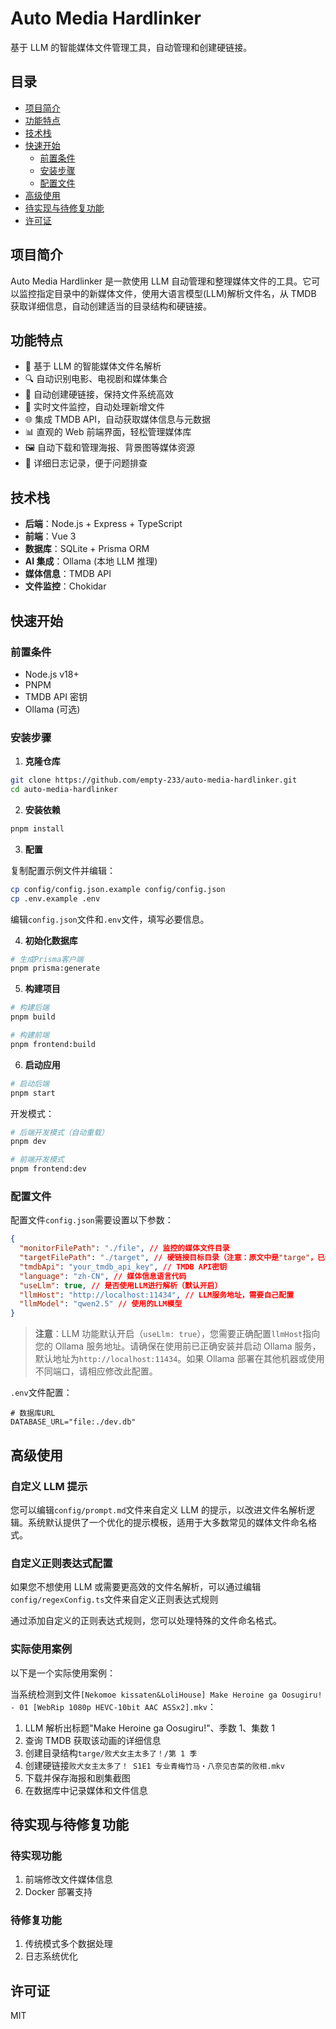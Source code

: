 # Auto Media Hardlinker

基于 LLM 的智能媒体文件管理工具，自动管理和创建硬链接。

## 目录

- [项目简介](#项目简介)
- [功能特点](#功能特点)
- [技术栈](#技术栈)
- [快速开始](#快速开始)
  - [前置条件](#前置条件)
  - [安装步骤](#安装步骤)
  - [配置文件](#配置文件)
- [高级使用](#高级使用)
- [待实现与待修复功能](#待实现与待修复功能)
- [许可证](#许可证)

## 项目简介

Auto Media Hardlinker 是一款使用 LLM 自动管理和整理媒体文件的工具。它可以监控指定目录中的新媒体文件，使用大语言模型(LLM)解析文件名，从 TMDB 获取详细信息，自动创建适当的目录结构和硬链接。

## 功能特点

- 🤖 基于 LLM 的智能媒体文件名解析
- 🔍 自动识别电影、电视剧和媒体集合
- 📁 自动创建硬链接，保持文件系统高效
- 🔄 实时文件监控，自动处理新增文件
- 🌐 集成 TMDB API，自动获取媒体信息与元数据
- 📊 直观的 Web 前端界面，轻松管理媒体库
- 🖼️ 自动下载和管理海报、背景图等媒体资源
- 📝 详细日志记录，便于问题排查

## 技术栈

- **后端**：Node.js + Express + TypeScript
- **前端**：Vue 3
- **数据库**：SQLite + Prisma ORM
- **AI 集成**：Ollama (本地 LLM 推理)
- **媒体信息**：TMDB API
- **文件监控**：Chokidar

## 快速开始

### 前置条件

- Node.js v18+
- PNPM
- TMDB API 密钥
- Ollama (可选)

### 安装步骤

1. **克隆仓库**

```bash
git clone https://github.com/empty-233/auto-media-hardlinker.git
cd auto-media-hardlinker
```

2. **安装依赖**

```bash
pnpm install
```

3. **配置**

复制配置示例文件并编辑：

```bash
cp config/config.json.example config/config.json
cp .env.example .env
```

编辑`config.json`文件和`.env`文件，填写必要信息。

4. **初始化数据库**

```bash
# 生成Prisma客户端
pnpm prisma:generate
```

5. **构建项目**

```bash
# 构建后端
pnpm build

# 构建前端
pnpm frontend:build
```

6. **启动应用**

```bash
# 启动后端
pnpm start
```

开发模式：

```bash
# 后端开发模式（自动重载）
pnpm dev

# 前端开发模式
pnpm frontend:dev
```

### 配置文件

配置文件`config.json`需要设置以下参数：

```json
{
  "monitorFilePath": "./file", // 监控的媒体文件目录
  "targetFilePath": "./target", // 硬链接目标目录（注意：原文中是"targe"，已修正为"target"）
  "tmdbApi": "your_tmdb_api_key", // TMDB API密钥
  "language": "zh-CN", // 媒体信息语言代码
  "useLlm": true, // 是否使用LLM进行解析（默认开启）
  "llmHost": "http://localhost:11434", // LLM服务地址，需要自己配置
  "llmModel": "qwen2.5" // 使用的LLM模型
}
```

> **注意**：LLM 功能默认开启（`useLlm: true`），您需要正确配置`llmHost`指向您的 Ollama 服务地址。请确保在使用前已正确安装并启动 Ollama 服务，默认地址为`http://localhost:11434`。如果 Ollama 部署在其他机器或使用不同端口，请相应修改此配置。

`.env`文件配置：

```
# 数据库URL
DATABASE_URL="file:./dev.db"
```

## 高级使用

### 自定义 LLM 提示

您可以编辑`config/prompt.md`文件来自定义 LLM 的提示，以改进文件名解析逻辑。系统默认提供了一个优化的提示模板，适用于大多数常见的媒体文件命名格式。

### 自定义正则表达式配置

如果您不想使用 LLM 或需要更高效的文件名解析，可以通过编辑`config/regexConfig.ts`文件来自定义正则表达式规则

通过添加自定义的正则表达式规则，您可以处理特殊的文件命名格式。

### 实际使用案例

以下是一个实际使用案例：

当系统检测到文件`[Nekomoe kissaten&LoliHouse] Make Heroine ga Oosugiru! - 01 [WebRip 1080p HEVC-10bit AAC ASSx2].mkv`：

1. LLM 解析出标题"Make Heroine ga Oosugiru!"、季数 1、集数 1
2. 查询 TMDB 获取该动画的详细信息
3. 创建目录结构`targe/败犬女主太多了！/第 1 季`
4. 创建硬链接`败犬女主太多了！ S1E1 专业青梅竹马・八奈见杏菜的败相.mkv`
5. 下载并保存海报和剧集截图
6. 在数据库中记录媒体和文件信息

## 待实现与待修复功能

### 待实现功能

1. 前端修改文件媒体信息
2. Docker 部署支持

### 待修复功能

1. 传统模式多个数据处理
2. 日志系统优化

## 许可证

MIT
